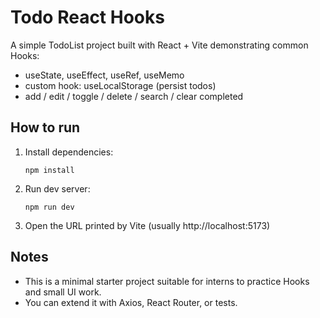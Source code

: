 # Todo React Hooks

A simple TodoList project built with React + Vite demonstrating common Hooks:
- useState, useEffect, useRef, useMemo
- custom hook: useLocalStorage (persist todos)
- add / edit / toggle / delete / search / clear completed

## How to run
1. Install dependencies:
   ```
   npm install
   ```
2. Run dev server:
   ```
   npm run dev
   ```
3. Open the URL printed by Vite (usually http://localhost:5173)

## Notes
- This is a minimal starter project suitable for interns to practice Hooks and small UI work.
- You can extend it with Axios, React Router, or tests.
